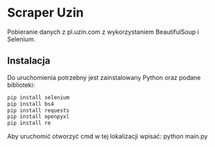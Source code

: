 # Scraper Uzin

Pobieranie danych z pl.uzin.com z wykorzystaniem BeautifulSoup i Selenium.

## Instalacja

Do uruchomienia potrzebny jest zainstalowany Python oraz
podane biblioteki:

```bash
pip install selenium
pip install bs4
pip install requests
pip install openpyxl
pip install re
```

Aby uruchomić otworzyć cmd w tej lokalizacji wpisać: python main.py
